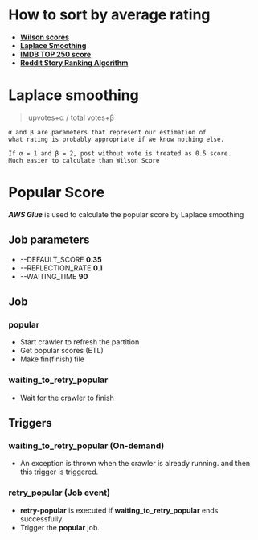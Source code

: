 # How to sort by average rating

 - **[Wilson scores](http://www.evanmiller.org/how-not-to-sort-by-average-rating.html)**
 - **[Laplace Smoothing](https://planspace.org/2014/08/17/how-to-sort-by-average-rating/)**
 - **[IMDB TOP 250 score](https://help.imdb.com/?ref_=helphdr_helphome)**
 - **[Reddit Story Ranking Algorithm](https://medium.com/hacking-and-gonzo/how-reddit-ranking-algorithms-work-ef111e33d0d9)**



# Laplace smoothing
> upvotes+α  / total votes+β

```
α and β are parameters that represent our estimation of
what rating is probably appropriate if we know nothing else.

If α = 1 and β = 2, post without vote is treated as 0.5 score.
Much easier to calculate than Wilson Score
```


# Popular Score
***AWS Glue*** is used to calculate the popular score by Laplace smoothing


## Job parameters

- --DEFAULT_SCORE   **0.35**<br>
- --REFLECTION_RATE **0.1** <br>
- --WAITING_TIME    **90**

## Job
### popular
- Start crawler to refresh the partition
- Get popular scores (ETL)
- Make fin(finish) file 

### waiting_to_retry_popular
 - Wait for the crawler to finish

## Triggers

### waiting_to_retry_popular (On-demand)
 - An exception is thrown when the crawler is already running. and then this trigger is triggered.

### retry_popular (Job event)
 - **retry-popular** is executed if **waiting_to_retry_popular** ends successfully.
 - Trigger the **popular** job.